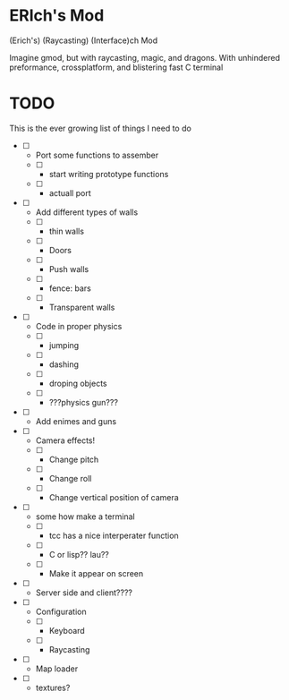 # ERIch's Mod
(Erich's) (Raycasting) (Interface)ch Mod

Imagine gmod, but with raycasting, magic, and dragons. With unhindered preformance, crossplatform, and 
blistering fast C terminal

# TODO
This is the ever growing list of things I need to do
 - [ ] - Port some functions to assember
   - [ ] - start writing prototype functions
   - [ ] - actuall port
 - [ ] - Add different types of walls
   - [ ] - thin walls
   - [ ] - Doors
   - [ ] - Push walls
   - [ ] - fence: bars
   - [ ] - Transparent walls
 - [ ] - Code in proper physics
   - [ ] - jumping
   - [ ] - dashing
   - [ ] - droping objects
   - [ ] - ???physics gun???
- [ ] - Add enimes and guns
- [ ] - Camera effects!
   - [ ] - Change pitch
   - [ ] - Change roll
   - [ ] - Change vertical position of camera
 - [ ] - some how make a terminal
   - [ ] - tcc has a nice interperater function 
   - [ ] - C or lisp?? lau??
   - [ ] - Make it appear on screen
 - [ ] - Server side and client????
 - [ ] - Configuration
   - [ ] - Keyboard
   - [ ] - Raycasting
 - [ ] - Map loader
 - [ ] - textures?
